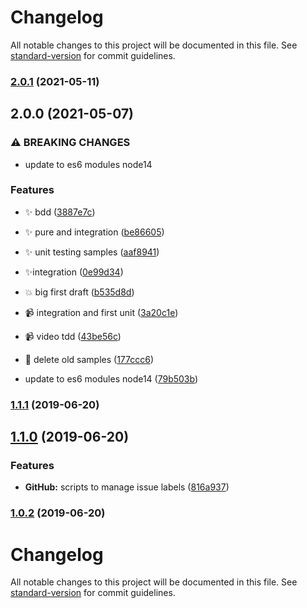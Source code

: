 # Changelog

All notable changes to this project will be documented in this file. See [standard-version](https://github.com/conventional-changelog/standard-version) for commit guidelines.

### [2.0.1](https://github.com/AtomicBuilders/webtesting_intro_labs/compare/v2.0.0...v2.0.1) (2021-05-11)

## 2.0.0 (2021-05-07)


### ⚠ BREAKING CHANGES

* update to es6 modules node14

### Features

* ✨ bdd ([3887e7c](https://github.com/AtomicBuilders/webtesting_intro_labs/commit/3887e7c699507b3dcf0b0da64969ea89584e87dd))
* ✨ pure and integration ([be86605](https://github.com/AtomicBuilders/webtesting_intro_labs/commit/be86605eed988683d08e21ddda751be484e800a3))
* ✨ unit testing samples ([aaf8941](https://github.com/AtomicBuilders/webtesting_intro_labs/commit/aaf89415d5c22973ed286501f3ed689236a5a25b))
* ✨integration ([0e99d34](https://github.com/AtomicBuilders/webtesting_intro_labs/commit/0e99d3464a1d7716b195309d2ae603d40f32e6b0))
* 💥 big first draft ([b535d8d](https://github.com/AtomicBuilders/webtesting_intro_labs/commit/b535d8dfa935e55f33a1c58936ba514e0f72e3cc))
* 📹 integration and first unit ([3a20c1e](https://github.com/AtomicBuilders/webtesting_intro_labs/commit/3a20c1e88bc3ce7eb66b0466824e11619bcdf259))
* 📹 video tdd ([43be56c](https://github.com/AtomicBuilders/webtesting_intro_labs/commit/43be56c2333e825b72feae51dc96f8215d491060))
* 🧹 delete old samples ([177ccc6](https://github.com/AtomicBuilders/webtesting_intro_labs/commit/177ccc609719314ac684fa0162017158f542e127))


* update to es6 modules node14 ([79b503b](https://github.com/AtomicBuilders/webtesting_intro_labs/commit/79b503b2bd02825cbbdcf12aee3279fa73832434))

### [1.1.1](https://github.com/AtomicBuilders/quark/compare/v1.1.0...v1.1.1) (2019-06-20)



## [1.1.0](https://github.com/AtomicBuilders/quark/compare/v1.0.2...v1.1.0) (2019-06-20)


### Features

* **GitHub:** scripts to manage issue labels ([816a937](https://github.com/AtomicBuilders/quark/commit/816a937))



### [1.0.2](https://github.com/AtomicBuilders/quark/compare/v1.0.1...v1.0.2) (2019-06-20)



# Changelog

All notable changes to this project will be documented in this file. See [standard-version](https://github.com/conventional-changelog/standard-version) for commit guidelines.
